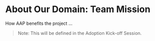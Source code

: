 # About Our Domain: Team Mission

How AAP benefits the project ...

> Note: This will be defined in the Adoption Kick-off Session.

